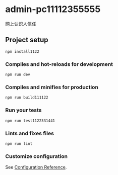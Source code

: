 # admin-pc11112355555
网上认识人信任
## Project setup
```
npm install1122
```

### Compiles and hot-reloads for development
```
npm run dev
```

### Compiles and minifies for production
```
npm run build111122
```

### Run your tests
```
npm run test1122331441
```

### Lints and fixes files
```
npm run lint
```

### Customize configuration
See [Configuration Reference](https://cli.vuejs.org/config/).
